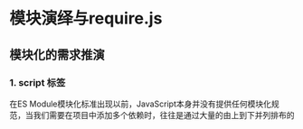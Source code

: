 # 模块演绎与require.js

## 模块化的需求推演

### 1. script 标签

在ES Module模块化标准出现以前，JavaScript本身并没有提供任何模块化规范，当我们需要在项目中添加多个依赖时，往往是通过大量的由上到下并列排布的<script>标签来实现的，很容易在旧代码中看到类似下面这样的代码片段：

```html
<script src="a.js"></script>
<script src="b.js"></script>
<script src="c.js"></script>
```

十年前非常流行的jQuery和Bootstrap都拥有极好的插件生态，许多现成的第三方库都可以直接拿来使用，开发者普遍使用上面的方式来引用多个脚本文件。即使是在现代开发中，许多非专业的前端开发者也仍然非常喜欢使用这种方式来引入外部文件，因为这样即使不学习前端构建工具和各种脚手架工具，也很快就可以让自己编写的脚本在浏览器中运行，而且效果还不错。随着项目中的代码日渐增多，这种原始的依赖管理方案的弊端就会逐渐显现出来。如果\<script>标签上没有设置任何延迟执行的属性（defer或async属性）​，那么\<script>标签的执行就会阻塞文档对象模型（Document Object Model，即DOM对象）的解析，加载的脚本文件越多，页面完成初始化的时间就会越长，所以我们经常会看到\<script>标签被放在\<body>标签之后，这可让网站首屏的内容信息先完成解析渲染，再为页面增加交互，因为交互和逻辑能力的增加对用户而言在视觉上几乎是无感知的。

尽管多个\<script>标签看似将不同的代码块隔离到了不同的文件中，但这层代码就像窗户纸一样一捅就破，每一个由\<script>标签引入的脚本文件实际上都是直接暴露在同一个全局作用域之下的，这就意味着如果参与合作的开发者在自己的脚本代码中使用了其他某个文件使用过的标识符，那么只有最后一个被引入的脚本中的定义会生效，而先引入的脚本中的定义全都会被覆盖掉，由此引发的混乱可想而知。

### 2. 代码隔离

为了满足代码隔离的基本要求,业内出现了以立即执行函数(Immediately Invoked Function Expression, 简称IIFE)的第一代模块化解决方案.

```js
;(function (window, undefined) {
  // 模块代码
})(window);
```

在ES6标准之前，JavaScript只能使用函数来划分作用域，也就是说JavaScript需要借助函数来解决多人协作时的代码隔离问题。

#### 1. 开头的分号

在代码段的开头添加分号，是早期的代码合并工具引发的。浏览器在加载网站资源时，同一个域名下的并发连接数是有上限的（一般为6个）​，例如，你的网站引用了7个外部资源，那么前6个资源会先行下载，等到其中一个完成下载后，第7个文件才会开始下载。为了提升加载性能，早期的合并工具会将多个脚本文件合并压缩并生成一个文件，但此时定义当前模块的function语句就会与前一个模块结尾的语句连在一起被解析，这就会引发错误。合并后的脚本文件往往都是经过变量替换的，开发者也很难在生成的文件中手动解决这些错误。而在自执行函数的开头添加一个分号，就能有效避免这种问题。

#### 2. 立即执行函数

上述代码的主体是一段立即执行函数，也就是我们常说的IIFE，小括号将function(){}定义语句括起来，这个括号的作用是将函数定义变成一个表达式（当然这并不是唯一的方法）​，紧接其后的括号里的是函数调用语句，这个匿名函数会在定义后直接运行。这样，函数体中使用的标识符就都只在当前函数作用域有效了，立即执行函数就是通过这种方式来达到代码隔离效果的。

#### 3. 函数的形参和实参

#### 4. undefined

我们知道“undefined”在JavaScript语言中是一个关键字，不仅如此，它还是全局对象的一个属性，它的值被定义为“undefined”​。在低版本的浏览器中，它是可以被赋值修改的，一旦有人恶意修改了“undefined”这个属性的值，那么你写在代码里的所有针对“undefined”的判断逻辑就会混乱。由于立即执行函数中的最后一个形参没有对应于任何值，因此其会被自动赋值为真正的“undefined”​，以避免上述风险。另一方面，​“undefined”作为形参时，一些代码压缩工具也会对其进行有效的压缩和变量替换，从而减小文件体积，所以在第三方工具库的脚本文件中，我们经常会看到这种书写风格。在JavaScript中可以使用“void 0”来得到真实的“undefined”​。

#### 5. 与外部作用域的通信

如果我们将所有的模块代码都编写在自执行函数中，那么函数执行结束后，这些模块代码就会被销毁，其中的某些执行结果或定义的方法又该如何传达给外界呢？

常见的方法有两种:

- 函数实参为对象类型时,函数体内只保留对原对象的引用, 对实参执行的所有操作都会影响到原对象. 我们挂载的目标对象实际上是外层 "window" 对象的引用
- 形式上贴近模块化,我们可以把自执行函数内部定义的方法通过 "return" 语句返回,然后将其赋值给另一个遍历,这样函数内部的值或方法就可以传递到函数外部了.
  - 需要注意的是，在IIFE函数体中书写的对于global变量的赋值并不会影响外部的全局对象，它只会让global这个本地变量指向堆内存中的另一个地址，只有当你对global变量的某个属性进行赋值操作时，相应的值才会出现在全局对象上

### 3. 依赖管理

当完整的代码被划分为模块以后，我们又需要对模块的加载顺序和相互之间的依赖关系进行管理。这件事情乍看起来似乎并没有那么重要，在项目依赖较少时，我们可以通过手动排序来避免冲突，随后每一次增加外部依赖，几乎都是按次序继续写在已有的\<script>标签之下，那么为什么要对依赖关系图进行解析管理呢？

1. 尽管HTML标准为\<script>标签提供了defer和async属性，但它们只能控制脚本文件的加载时机，并不能控制脚本文件的执行时机.不同的浏览器实现层面都会有所不同,所以,基于\<script>标签的依赖管理方案在实际项目中是很难保证依赖的执行顺序的.
2. 异步加载会导致依赖关系难以保障.

## 前端规范大杂烩

简单讨论几种常见的JavaScript模块化方案

**概述**: 初级开发者在理解非标准的前端模块化时之所以会感到非常吃力，并不是因为模块化规范本身有多复杂，所谓规范不过是一种约定，对如何定义模块、如何加载模块和如何管理模块的一种约定，即使你的开发经验还不足以理解规范中的每一条要求，仅仅遵从规范要求的格式来编写代码也并不难做到，况且模块化规范中定义的API非常少

主流的模块化管理方案

```js
// AMD
require(['axios'], function (axios) {
  console.log(axios);
});

// CMD
define(function (require) {
  const axios = require('axios');
  console.log(axios);
});

// CommonJS
const axios = require('axios');

// ES6
import axios from 'axios';
```

我们在谈及AMD、CMD和UMD这几种模块定义规范时，事实上都只是在描述工程实践层面的约定，浏览器并没有对它们进行原生支持，也就是说，当你把一个AMD模块或CMD模块直接引入浏览器环境时，浏览器就会报错（UMD模块因为可以兼容无模块化的工程，所以不会报错）​，因此你需要事先引入一个实现了某种模块化规范的库（AMD标准使用Require.js，CMD标准使用Sea.js）​，之后所引入的模块才能够被识别，相当于在运行时预制了模块化管理的代码，它并不受运行环境原生支持。这里有必要提一下UMD模块化规范，它并不是一种具体的规范，而是一种代码模式，遵循UMD规范的模块在加载时，会根据适用的API来推断当前工程所遵循的模块化规范，并以恰当的方式把封装在模块中的内容提供给引用者。

提起CommonJS规范（它是一个模块化规范，并不是外部类库）​，就不得不提起大名鼎鼎的Node.js，它是一个JavaScript语言的服务端运行环境，Node.js对CommonJS模块化规范提供了原生支持，这就意味着使用JavaScript进行服务端开发时，不需要借助任何外部类库，就可以实现模块化管理。遗憾的是，要想让浏览器识别CommonJS模块，通常还需要依赖于构建工具注入的模块加载器代码来实现。

随着ES6标准的出现，JavaScript终于有了自己的模块化规范——ES Module规范，这就意味着将来无论是在浏览器端还是在服务端进行开发，都可以遵从同样的模块化规范，然而这仅仅是一件看起来很美好的事情。随着前端自动化工具的日渐成熟，​“构建”逐渐成为前端开发工作流中的标配，我们可以在源代码中编写符合ES Module规范的模块管理语法，或者是一些还未被正式发布的规范（例如懒加载语法的规范）​，甚至是自创的语句（例如TypeScript中独有的“import...require”模块引用语句）​，新的语法通常会更精简，然后通过各种构建工具编译来得到符合生产环境需求或是能够兼容指定浏览器版本的软件包。自动化工具带来的便利是可想而知的，随着浏览器支持度的升级，只需要在构建工具中调整一些参数，就可以直接从源代码中编译出符合新需求的生产环境代码，而不必担心由此引发的重构负担，等到ES Module的运行时方案稳定后，很容易实现技术方案的迁移。

### 几个重要的差异

#### AMD规范和CMD规范

AMD规范和CMD规范都是浏览器端的模块化规范，它们都使用define()函数来定义模块，使用require()函数来加载模块。

AMD规范推崇模块依赖前置,也就是定义模块时，需要在依赖列表中列举出该模块依赖的其他外部模块。当模块被加载时，加载器会先确保所依赖的模块已被下载和执行，然后在执行当前模块时将这些解析后的模块注入进来（表现上就是当前模块执行时可以通过形参来访问注入的模块）​。

CMD规范推崇在代码中就近编写依赖,通过参数注入的方式为开发者提供了一个加载方法require,开发者可以用它来引用其他模块，所实现的效果就是，被依赖的模块只有在被需要时才会去解析和执行。这里需要注意的是，无论是在何时执行所依赖模块的代码，依赖的模块文件都需要提前下载到本地，不同的只是执行的时机，这种差异在大多数运行场景中带来的差别几乎微乎其微，因为模块解析的耗时其实非常少。

对比各种开发语言的包管理规范，显然开发者更容易接受AMD规范所提倡的前置依赖声明方式。另一方面，规范是比较抽象和严谨的，但代码实现上却可以相对灵活

#### 懒执行与懒加载

当代码中需要引用一个体积较大的外部依赖时，无论是采用AMD规范还是CMD规范的方式来书写，对应模块的下载都是提前进行的，区别只是解析这个模块的时机，CMD的机制通常称为“懒执行”​，但由于模块解析相较于网络请求而言耗时非常短，因此这样的设计并没有表现出显著的差异。在另一种场景中，我们更希望代码首次加载时能够先忽略某个体积较大的库，等用户真正进入某个页面时再下载这个依赖文件，也就是开发者常说的“懒加载”技术，有时也称为“分包加载”​。​“分包加载”是一种宏观的异步行为，它不像AMD或CMD规范中要求的那样需要提前下载依赖，然后按需解析，而是当代码执行到需要外部依赖的时候才会下载该依赖文件，这种处理方式在组件化开发的性能优化中很常见，因为它可以有效减小首屏依赖代码的体积。

#### CommonJS和ESModule

CommonJS规范是Node.js原生支持的模块化管理方案，这个规范并不是JavaScript官方提出的标准，所以浏览器并没有对它提供支持，在JavaScript语言有了自己的模块系统标准后，Node.js势必会跟进并实现这个标准。在CommonJS规范下，既支持具名模块导出，也支持默认模块导出

```js
// 具名模块导出
module.exports = {
  name: 'John',
  age: 30,
};

// 默认模块导出
exports.default = {
  name: 'John',
  age: 30,
};
```
但开发者不能同时使用这两种导出方式，因为exports和module.exports会指向内存中的同一个地址，且最终导出的模块会以module.exports为准

CommonJS中加载模块使用的是require()关键字,它是同步执行的,且只能全量加载模块的导出.

尽管开发者可以像下面这样用类似于ES Module中引用具名模块的语法来编写代码，但实际上它只是将require引用语句和解构赋值语句联合在一起简写罢了，b模块中导出的其他未被使用的模块实际上也会被解析和加载。

ESModue

```js
// import { name, age } from './b.js';
// 具名导入
export { a };

// 默认模块导出
export default {
  name: 'John',
  age: 30,
};

// 引用具名模块
import { a } from './b.js';

// 引用默认模块
import a from './b.js';
```
默认模块的具体名称由引用者自己提供。这样的语法看起来与CommonJS类似，但其运作机制却存在着非常大的差异

**比较这两种模块化的运作机制**

CommonJS

```js
// b.js
module.exports = {};
console.log('in b module');

// a.js
console.log('before require');
const { A } = require('./b.js');
console.log(A);
console.log('after require');

/**
 * 执行结果
 * before require
 * in b module
 * undefined
 * after require
 */
```

ESModule

```js
// b.js
export const A = 'A';
console.log('in b module');

// a.js
console.log('before import');
import { A } from './b.js';
console.log(A);
console.log('after import');

/**
 * 执行结果
 * before import
 * in b module
 * undefined
 * after import
 */
```

CommonJS中的require函数是同步执行的，它将根据Node.js原生提供的寻址策略来寻找模块的定义文件，找到后就会立即执行，require函数可以在代码中的任何地方调用，引用到某个模块时才会去执行相关的代码，这就意味着想要知道一个模块对外到底会导出哪些内容，需要等到运行时才行。而在ES Module规范中，import和export语句只能在顶层作用域中使用，加载器并不会直接运行脚本，它会先对代码进行静态类型检查，构建出完整的“依赖图谱”​，获取并解析这些模块，然后才会从“依赖图”的末端开始执行模块代码，具名模块和默认模块互不干扰.

S Module规范[插图]规定了将文件转换为模块记录（Parse）​、进行实例化（Instantiate）​，以及对模块进行求值（evaluate）的过程，但它并没有规定在此之前应该如何获取模块定义文件。其对于文件的获取方式依赖于加载器的实现，在浏览器环境中它是依赖于HTML标准[插图]的，而浏览器则需要按照ES Module规范中要求的ParseModule、Module.Instantiate和Module.Evaluate方法来实现加载逻辑，以便控制JavaScript引擎加载模块的过程。为了避免对主线程造成阻塞，加载器会先完成模块的远程下载和ParseModule部分，以便构建出模块的依赖关系图谱，等到所有的依赖模块都下载至本地并完成Parse环节后，再执行后续的步骤。

## 模块化规范的兼容与工具演进

我们看到的“兼容”实际上是构建工具通过工程化的手段回避了模块化规范兼容性的问题。

除了IE浏览器之外，主流的浏览器大都实现了基于ES Module的模块系统，Node.js也兼容了CommonJS和ES Module规范（从Node.js v13开始，package.json中声明了“type”:“module”的包都会采用ES Module标准进行解析）​，那么在浏览器环境中加载依赖还存在哪些问题呢？

Node.js中引用第三方依赖时并不需要写相对路径，只需要指定依赖名即可，Node.js模块系统中对路径的处理有一套自己的方案，例如自动拼接node_modules中第三方依赖的完整路径，自动解析package.json中入口字段的声明，自动在末尾补全index文件名或文件扩展名等，而浏览器环境中并没有提供类似的解析策略，要想在浏览器环境中使用ES Module规范来加载CommonJS模块，比较容易想到的处理办法是将第三方依赖转换为ES Module模块，并将模块的引用地址全部替换为独立的线上地址（而不是与开发者编写的代码打包在一起）​，这样浏览器就可以直接加载这些模块了，但这种简单的方式会引发新的问题——“请求爆炸”​。例如最常用的Antd组件库，里面使用的第三方依赖有上千个，如果去掉打包环节直接从浏览器加载这些依赖，那么加载过程就变成了网络请求，仅一个Antd组件库就需要发送近2000个网络请求，这种方案对于首屏渲染的影响是非常大的。

从数量上来看，针对第三方依赖进行打包还是很有必要的。在webpack原本的设计理念中，每次启动本地开发服务器时，都会重新做一次打包，随着项目体量的增大，此操作会变得越来越耗时。但在开发过程中，第三方依赖的代码基本上是维持不变的，只需要预处理一次即可。基于这样的现状，第三方依赖和源代码其实可以拆分为两个维度的概念，也就是将几乎不变的代码和开发者编写的应用层源码拆分开，开发工具不再将其打包在一起，而是为第三方依赖单独构建一个依赖包，以达到一次处理到处使用的目的。随着开发者对技术方案的不断探索，以Snowpack和Vite为代表的下一代WebApp开发工具也随之而生。

以Vite为例，其核心原理就是在启动本地开发服务器之前，先使用开发工具遍历源码目录，将每个文件中的代码转换为AST（抽象语法树）​，然后解析获取其中所有的Import-Declaration类型的节点（即引用声明节点）​，获得所有需要用到的第三方依赖的路径后，将解析出的第三方依赖路径作为多个入口传入传统的构建工具（例如在webpack中通过将entry属性配置为对象来实现多文件入口）​，从而获得一个虚拟的node_modules目录，出现在entry配置对象中的依赖项会继续作为目标文件存在，其他的公共依赖部分则会被打包成一个大的依赖项。接下来工具会跳过对源码的处理，直接启动本地服务器，新的构建工具使用的index.html模板会直接使用ES Module规范的语法来加载源代码的入口文件